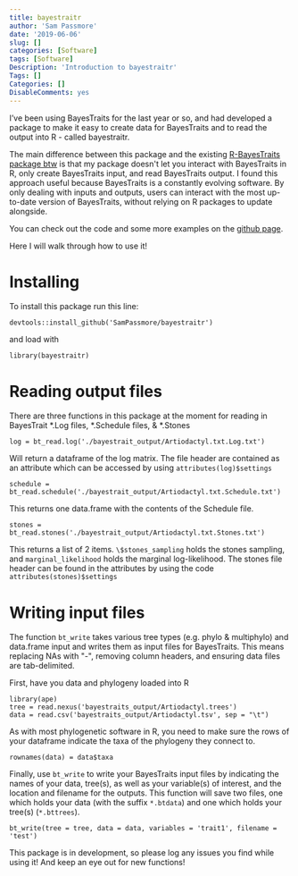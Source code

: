 ```yaml
---
title: bayestraitr
author: 'Sam Passmore'
date: '2019-06-06'
slug: []
categories: [Software]
tags: [Software]
Description: 'Introduction to bayestraitr'
Tags: []
Categories: []
DisableComments: yes
---
```


I’ve been using BayesTraits for the last year or so, and had developed a package to make it easy to create data for BayesTraits and to read the output into R - called bayestraitr.

The main difference between this package and the existing [R-BayesTraits package btw](http://www.randigriffin.com/projects/btw.html) is that my package doesn't let you interact with BayesTraits in R, only create BayesTraits input, and read BayesTraits output. I found this approach useful because BayesTraits is a constantly evolving software. By only dealing with inputs and outputs, users can interact with the most up-to-date version of BayesTraits, without relying on R packages to update alongside. 

You can check out the code and some more examples on the [github page](https://github.com/SamPassmore/bayestraitr).

Here I will walk through how to use it!

# Installing

To install this package run this line:

```
devtools::install_github('SamPassmore/bayestraitr')
```

and load with

```
library(bayestraitr)
```

# Reading output files

There are three functions in this package at the moment for reading in BayesTrait \*.Log files, \*.Schedule files, & \*.Stones

```
log = bt_read.log('./bayestrait_output/Artiodactyl.txt.Log.txt')
```

Will return a dataframe of the log matrix. The file header are contained as an attribute which can be accessed by using ```attributes(log)$settings```

```
schedule = bt_read.schedule('./bayestrait_output/Artiodactyl.txt.Schedule.txt')
```

This returns one data.frame with the contents of the Schedule file.

```
stones = bt_read.stones('./bayestrait_output/Artiodactyl.txt.Stones.txt')
```

This returns a list of 2 items. ```\$stones_sampling``` holds the stones sampling, and ```marginal_likelihood``` holds the marginal log-likelihood. The stones file header can be found in the attributes by using the code ```attributes(stones)$settings```

# Writing input files

The function ```bt_write``` takes various tree types (e.g. phylo & multiphylo) and data.frame input and writes them as input files for BayesTraits. This means replacing NAs with "-", removing column headers, and ensuring data files are tab-delimited. 

First, have you data and phylogeny loaded into R

```
library(ape)
tree = read.nexus('bayestraits_output/Artiodactyl.trees')
data = read.csv('bayestraits_output/Artiodactyl.tsv', sep = "\t")
```

As with most phylogenetic software in R, you need to make sure the rows of your dataframe indicate the taxa of the phylogeny they connect to.

```
rownames(data) = data$taxa
```

Finally, use ```bt_write``` to write your BayesTraits input files by indicating the names of your data, tree(s), as well as your variable(s) of interest, and the location and filename for the outputs. This function will save two files, one which holds your data (with the suffix ```*.btdata```) and one which holds your tree(s) (```*.bttrees```). 



```
bt_write(tree = tree, data = data, variables = 'trait1', filename = 'test')
```

This package is in development, so please log any issues you find while using it! And keep an eye out for new functions! 
